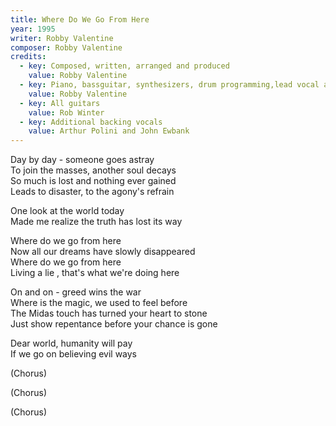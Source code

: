 ```yaml
---
title: Where Do We Go From Here
year: 1995
writer: Robby Valentine
composer: Robby Valentine
credits:
  - key: Composed, written, arranged and produced
    value: Robby Valentine
  - key: Piano, bassguitar, synthesizers, drum programming,lead vocal and vocal harmonies
    value: Robby Valentine
  - key: All guitars
    value: Rob Winter
  - key: Additional backing vocals
    value: Arthur Polini and John Ewbank
---
```


<p>Day by day - someone goes astray<br />
To join the masses, another soul decays<br />
So much is lost and nothing ever gained<br />
Leads to disaster, to the agony's refrain</p>

<p>One look at the world today<br />
Made me realize the truth has lost its way</p>

<p>Where do we go from here<br />
Now all our dreams have slowly disappeared<br />
Where do we go from here<br />
Living a lie , that's what we're doing here</p>

<p>On and on - greed wins the war<br />
Where is the magic, we used to feel before<br />
The Midas touch has turned your heart to stone<br />
Just show repentance before your chance is gone</p>

<p>Dear world, humanity will pay<br />
If we go on believing evil ways</p>

<p>(Chorus)</p>

<p>(Chorus)</p>

<p>(Chorus)</p>

